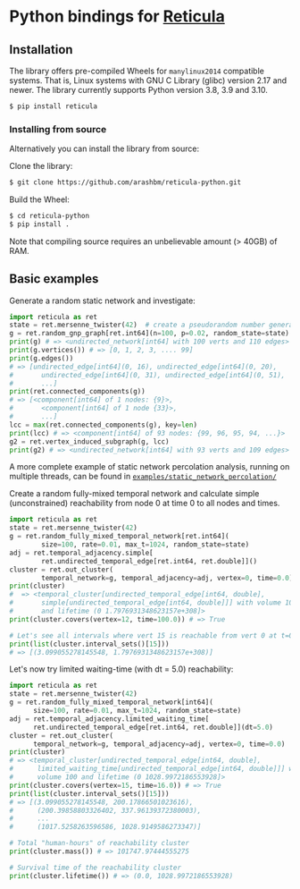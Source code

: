 # Python bindings for [Reticula][reticula]

[reticula]: https://github.com/reticula-network/reticula

## Installation

The library offers pre-compiled Wheels for `manylinux2014` compatible systems.
That is, Linux systems with GNU C Library (glibc) version 2.17 and newer. The
library currently supports Python version 3.8, 3.9 and 3.10.

```bash
$ pip install reticula
```

### Installing from source
Alternatively you can install the library from source:

Clone the library:
```bash
$ git clone https://github.com/arashbm/reticula-python.git
```

Build the Wheel:
```bash
$ cd reticula-python
$ pip install .
```

Note that compiling source requires an unbelievable amount (> 40GB) of RAM.

## Basic examples

Generate a random static network and investigate:
```python
import reticula as ret
state = ret.mersenne_twister(42)  # create a pseudorandom number generator
g = ret.random_gnp_graph[ret.int64](n=100, p=0.02, random_state=state)
print(g) # => <undirected_network[int64] with 100 verts and 110 edges>
print(g.vertices()) # => [0, 1, 2, 3, .... 99]
print(g.edges())
# => [undirected_edge[int64](0, 16), undirected_edge[int64](0, 20),
#       undirected_edge[int64](0, 31), undirected_edge[int64](0, 51),
#       ...]
print(ret.connected_components(g))
# => [<component[int64] of 1 nodes: {9}>,
#       <component[int64] of 1 node {33}>,
#       ...]
lcc = max(ret.connected_components(g), key=len)
print(lcc) # => <component[int64] of 93 nodes: {99, 96, 95, 94, ...}>
g2 = ret.vertex_induced_subgraph(g, lcc)
print(g2) # => <undirected_network[int64] with 93 verts and 109 edges>
```
A more complete example of static network percolation analysis, running on
multiple threads, can be found in
[`examples/static_network_percolation/`](examples/static_network_percolation/)

Create a random fully-mixed temporal network and calculate simple
(unconstrained) reachability from node 0 at time 0 to all nodes and times.
```python
import reticula as ret
state = ret.mersenne_twister(42)
g = ret.random_fully_mixed_temporal_network[ret.int64](
        size=100, rate=0.01, max_t=1024, random_state=state)
adj = ret.temporal_adjacency.simple[
        ret.undirected_temporal_edge[ret.int64, ret.double]]()
cluster = ret.out_cluster(
        temporal_network=g, temporal_adjacency=adj, vertex=0, time=0.0)
print(cluster)
#  => <temporal_cluster[undirected_temporal_edge[int64, double],
#       simple[undirected_temporal_edge[int64, double]]] with volume 100
#       and lifetime (0 1.7976931348623157e+308]>
print(cluster.covers(vertex=12, time=100.0)) # => True

# Let's see all intervals where vert 15 is reachable from vert 0 at t=0.0:
print(list(cluster.interval_sets()[15]))
# => [(3.099055278145548, 1.7976931348623157e+308)]
```

Let's now try limited waiting-time (with dt = 5.0) reachability:
```python
import reticula as ret
state = ret.mersenne_twister(42)
g = ret.random_fully_mixed_temporal_network[int64](
      size=100, rate=0.01, max_t=1024, random_state=state)
adj = ret.temporal_adjacency.limited_waiting_time[
      ret.undirected_temporal_edge[ret.int64, ret.double]](dt=5.0)
cluster = ret.out_cluster(
      temporal_network=g, temporal_adjacency=adj, vertex=0, time=0.0)
print(cluster)
# => <temporal_cluster[undirected_temporal_edge[int64, double],
#      limited_waiting_time[undirected_temporal_edge[int64, double]]] with
#      volume 100 and lifetime (0 1028.9972186553928]>
print(cluster.covers(vertex=15, time=16.0)) # => True
print(list(cluster.interval_sets()[15]))
# => [(3.099055278145548, 200.17866501023616),
#      (200.39858803326402, 337.96139372380003),
#      ...
#      (1017.5258263596586, 1028.9149586273347)]

# Total "human-hours" of reachability cluster
print(cluster.mass()) # => 101747.97444555275

# Survival time of the reachability cluster
print(cluster.lifetime()) # => (0.0, 1028.9972186553928)
```
